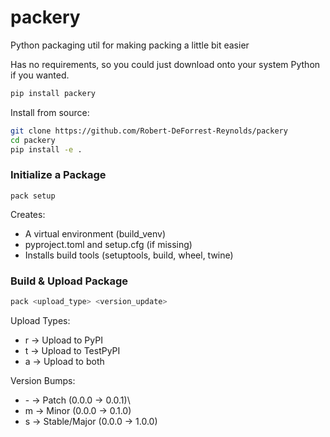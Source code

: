 # packery
Python packaging util for making packing a little bit easier


Has no requirements, so you could just download onto your system Python if you wanted.
```bash
pip install packery
```

Install from source:
```bash
git clone https://github.com/Robert-DeForrest-Reynolds/packery
cd packery
pip install -e .
```

### Initialize a Package
`pack setup`

Creates:
 - A virtual environment (build_venv)
 - pyproject.toml and setup.cfg (if missing)
 - Installs build tools (setuptools, build, wheel, twine)


### Build & Upload Package
```bash
pack <upload_type> <version_update>
```

Upload Types:
 - r → Upload to PyPI
 - t → Upload to TestPyPI
 - a → Upload to both

Version Bumps:
 - \- → Patch (0.0.0 → 0.0.1)\
 - m → Minor (0.0.0 → 0.1.0)
 - s → Stable/Major (0.0.0 → 1.0.0)